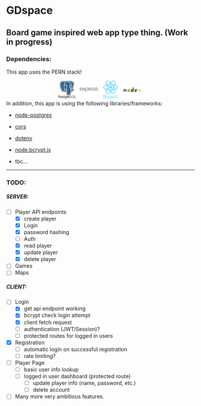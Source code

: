 # GDspace
Board game inspired web app type thing.
(Work in progress)
---

### Dependencies:
This app uses the PERN stack!
<div id="stack" align="center">
    <img src="https://github.com/devicons/devicon/blob/master/icons/postgresql/postgresql-original-wordmark.svg" title="PostgreSQL" alt="PostgreSQL" width="50" height="50"/>&nbsp;
    <img src="https://github.com/devicons/devicon/blob/master/icons/express/express-original-wordmark.svg" title="Express" alt="Express" width="50" height="50"/>&nbsp;
    <img src="https://github.com/devicons/devicon/blob/master/icons/react/react-original-wordmark.svg" title="React" alt="React" width="50" height="50"/>&nbsp;
    <img src="https://github.com/devicons/devicon/blob/master/icons/nodejs/nodejs-original-wordmark.svg" title="NodeJS" alt="NodeJS" width="50" height="50"/>&nbsp;
</div>
In addition, this app is using the following libraries/frameworks:

- [node-postgres](https://github.com/brianc/node-postgres)
- [cors](https://github.com/expressjs/cors)
- [dotenv](https://github.com/motdotla/dotenv)
- [node.bcrypt.js](https://github.com/kelektiv/node.bcrypt.js)

- tbc...

---
### TODO:
##### SERVER:
- [ ] Player API endpoints
    - [x] create player
    - [x] Login
    - [x] password hashing
    - [ ] Auth
    - [x] read player
    - [x] update player
    - [x] delete player
- [ ] Games
- [ ] Maps
##### CLIENT:
- [ ] Login
    - [x] get api endpoint working
    - [x] bcrypt check login attempt
    - [x] client fetch request
    - [ ] authentication (JWT/Session)?
    - [ ] protected routes for logged in users

- [x] Registration
    - [ ] automatic login on successful registration
    - [ ] rate limiting?
          
- [ ] Player Page
    - [ ] basic user info lookup
    - [ ] logged in user dashboard (protected route)
        - [ ] update player info (name, password, etc.)
        - [ ] delete account
               
- [ ] Many more very ambitious features.
